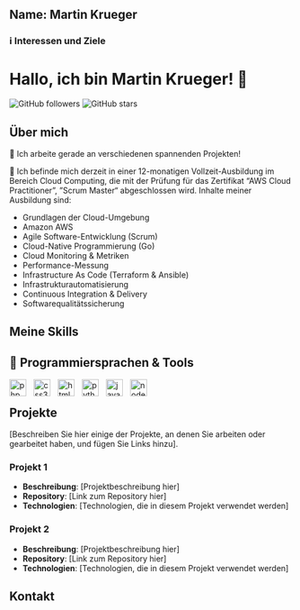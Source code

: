 ## Name: Martin Krueger






### ℹ️ Interessen und Ziele

# Hallo, ich bin Martin Krueger! 👋

![GitHub followers](https://img.shields.io/github/followers/your-github-username?style=social)
![GitHub stars](https://img.shields.io/github/stars/your-github-username?style=social)

## Über mich

🔭 Ich arbeite gerade an verschiedenen spannenden Projekten!

🌱 Ich befinde mich derzeit in einer 12-monatigen Vollzeit-Ausbildung im Bereich Cloud Computing, die mit der Prüfung für das Zertifikat “AWS Cloud Practitioner”, ”Scrum Master“ abgeschlossen wird. Inhalte meiner Ausbildung sind:
   - Grundlagen der Cloud-Umgebung
   - Amazon AWS
   - Agile Software-Entwicklung (Scrum)
   - Cloud-Native Programmierung (Go)
   - Cloud Monitoring & Metriken
   - Performance-Messung
   - Infrastructure As Code (Terraform & Ansible)
   - Infrastrukturautomatisierung
   - Continuous Integration & Delivery
   - Softwarequalitätssicherung

## Meine Skills

## 🧰 Programmiersprachen & Tools

<img align="left" alt="php" width="30px" style="padding-right:10px;" src="https://cdn.jsdelivr.net/gh/devicons/devicon/icons/php/php-original.svg"/>

<img align="left" alt="css3" width="30px" style="padding-right:10px;" src="https://cdn.jsdelivr.net/gh/devicons/devicon/icons/css3/css3-original.svg"/>

<img align="left" alt="html5" width="30px" style="padding-right:10px;" src="https://cdn.jsdelivr.net/gh/devicons/devicon/icons/html5/html5-original.svg"/>

<img align="left" alt="python" width="30px" style="padding-right:10px;" src="https://cdn.jsdelivr.net/gh/devicons/devicon/icons/python/python-original.svg"/>

<img align="left" alt="javascript" width="30px" style="padding-right:10px;" src="https://cdn.jsdelivr.net/gh/devicons/devicon/icons/javascript/javascript-original.svg"/>

<img align="left" alt="nodejs" width="30px" style="padding-right:10px;" src="https://cdn.jsdelivr.net/gh/devicons/devicon/icons/nodejs/nodejs-original.svg"/>
</br>


## Projekte

[Beschreiben Sie hier einige der Projekte, an denen Sie arbeiten oder gearbeitet haben, und fügen Sie Links hinzu].

### Projekt 1

- **Beschreibung**: [Projektbeschreibung hier]
- **Repository**: [Link zum Repository hier]
- **Technologien**: [Technologien, die in diesem Projekt verwendet werden]

### Projekt 2

- **Beschreibung**: [Projektbeschreibung hier]
- **Repository**: [Link zum Repository hier]
- **Technologien**: [Technologien, die in diesem Projekt verwendet werden]

## Kontakt


